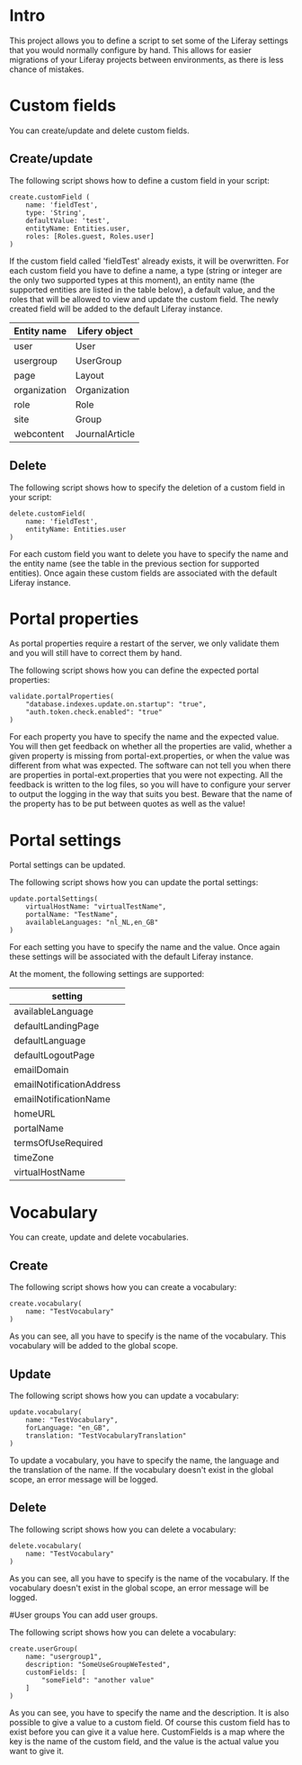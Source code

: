 # Intro
This project allows you to define a script to set some of the Liferay settings that you would normally configure by hand. 
This allows for easier migrations of your Liferay projects between environments, as there is less chance of mistakes.

# Custom fields
You can create/update and delete custom fields.

## Create/update
The following script shows how to define a custom field in your script:

    create.customField (
        name: 'fieldTest',
        type: 'String',
        defaultValue: 'test',
        entityName: Entities.user,
        roles: [Roles.guest, Roles.user]
    )

If the custom field called 'fieldTest' already exists, it will be overwritten. For each custom field you have to define a name, a type (string or integer are the only two supported types at this moment), an entity name (the supported entities are listed in the table below), a default value, and the roles that will be allowed to view and update the custom field. The newly created field will be added to the default Liferay instance. 

| Entity name | Lifery object |
|---|---|
| user | User |
| usergroup | UserGroup |
| page | Layout |
| organization | Organization |
| role | Role |
| site | Group |
| webcontent | JournalArticle |

## Delete
The following script shows how to specify the deletion of a custom field in your script:

    delete.customField(
        name: 'fieldTest',
        entityName: Entities.user
    )

For each custom field you want to delete you have to specify the name and the entity name (see the table in the previous section for supported entities). Once again these custom fields are associated with the default Liferay instance.

# Portal properties
As portal properties require a restart of the server, we only validate them and you will still have to correct them by hand.

The following script shows how you can define the expected portal properties:

    validate.portalProperties(
        "database.indexes.update.on.startup": "true",
        "auth.token.check.enabled": "true"
    )

For each property you have to specify the name and the expected value. You will then get feedback on whether all the properties are valid, whether a given property is missing from portal-ext.properties, or when the value was different from what was expected. The software can not tell you when there are properties in portal-ext.properties that you were not expecting. All the feedback is written to the log files, so you will have to configure your server to output the logging in the way that suits you best.
Beware that the name of the property has to be put between quotes as well as the value!

# Portal settings
Portal settings can be updated. 

The following script shows how you can update the portal settings:

	update.portalSettings(
		virtualHostName: "virtualTestName",
		portalName: "TestName",
		availableLanguages: "nl_NL,en_GB"
	)

For each setting you have to specify the name and the value. Once again these settings will be associated with the default Liferay instance.

At the moment, the following settings are supported:

| setting |
|---|
| availableLanguage |
| defaultLandingPage |
| defaultLanguage |
| defaultLogoutPage |
| emailDomain |
| emailNotificationAddress |
| emailNotificationName |
| homeURL |
| portalName |
| termsOfUseRequired |
| timeZone |
| virtualHostName |

# Vocabulary
You can create, update and delete vocabularies.

## Create
The following script shows how you can create a vocabulary:

	create.vocabulary(
		name: "TestVocabulary"
	)

As you can see, all you have to specify is the name of the vocabulary. This vocabulary will be added to the global scope.

## Update
The following script shows how you can update a vocabulary:

	update.vocabulary(
		name: "TestVocabulary",
		forLanguage: "en_GB",
		translation: "TestVocabularyTranslation"
	)

To update a vocabulary, you have to specify the name, the language and the translation of the name. If the vocabulary doesn't exist in the global scope, an error message will be logged.

## Delete
The following script shows how you can delete a vocabulary:

	delete.vocabulary(
		name: "TestVocabulary"
	)
	
As you can see, all you have to specify is the name of the vocabulary. If the vocabulary doesn't exist in the global scope, an error message will be logged.

#User groups
You can add user groups.

The following script shows how you can delete a vocabulary:

    create.userGroup(
        name: "usergroup1",
        description: "SomeUseGroupWeTested",
        customFields: [
            "someField": "another value"
        ]
    )
	
As you can see, you have to specify the name and the description. It is also possible to give a value to a custom field.
Of course this custom field has to exist before you can give it a value here. CustomFields is a map where the key is
the name of the custom field, and the value is the actual value you want to give it.